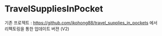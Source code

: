 # TravelSuppliesInPocket
기존 프로젝트 : https://github.com/ikohong88/travel_supplies_in_pockets 에서 리펙토링을 통한 업데이트 버젼 (V2)
